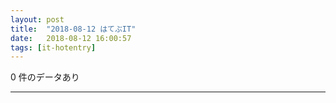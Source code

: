 ```yaml
---
layout: post
title:  "2018-08-12 はてぶIT"
date:   2018-08-12 16:00:57
tags: [it-hotentry]
---
```

0 件のデータあり

<hr>
